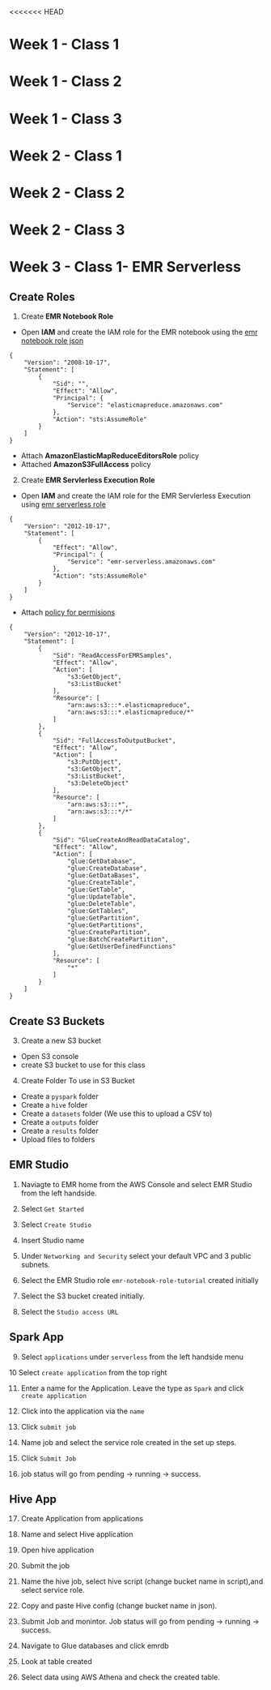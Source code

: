 <<<<<<< HEAD
# Week 1 - Class 1

# Week 1 - Class 2

# Week 1 - Class 3

# Week 2 - Class 1

# Week 2 - Class 2

# Week 2 - Class 3

# Week 3 - Class 1- EMR Serverless

## Create Roles

1. Create **EMR Notebook Role**
- Open **IAM** and create the IAM role for the EMR notebook using the [emr notebook role json](code/week3/config/emr_notebook_rol_priv.json)

```
{
    "Version": "2008-10-17",
    "Statement": [
        {
            "Sid": "",
            "Effect": "Allow",
            "Principal": {
                "Service": "elasticmapreduce.amazonaws.com"
            },
            "Action": "sts:AssumeRole"
        }
    ]
}

```

- Attach **AmazonElasticMapReduceEditorsRole** policy
- Attached **AmazonS3FullAccess** policy 

2. Create **EMR Servlerless Execution Role**
- Open **IAM** and create the IAM role for the EMR Servlerless Execution using [emr serverless role](code/week3/config/emr_serverless_role_priv.json)

```
{
    "Version": "2012-10-17",
    "Statement": [
        {
            "Effect": "Allow",
            "Principal": {
                "Service": "emr-serverless.amazonaws.com"
            },
            "Action": "sts:AssumeRole"
        }
    ]
}

```

- Attach [policy for permisions](code/week3/config/emr_serverless_policy.json)

```
{
    "Version": "2012-10-17",
    "Statement": [
        {
            "Sid": "ReadAccessForEMRSamples",
            "Effect": "Allow",
            "Action": [
                "s3:GetObject",
                "s3:ListBucket"
            ],
            "Resource": [
                "arn:aws:s3:::*.elasticmapreduce",
                "arn:aws:s3:::*.elasticmapreduce/*"
            ]
        },
        {
            "Sid": "FullAccessToOutputBucket",
            "Effect": "Allow",
            "Action": [
                "s3:PutObject",
                "s3:GetObject",
                "s3:ListBucket",
                "s3:DeleteObject"
            ],
            "Resource": [
                "arn:aws:s3:::*",
                "arn:aws:s3:::*/*"
            ]
        },
        {
            "Sid": "GlueCreateAndReadDataCatalog",
            "Effect": "Allow",
            "Action": [
                "glue:GetDatabase",
                "glue:CreateDatabase",
                "glue:GetDataBases",
                "glue:CreateTable",
                "glue:GetTable",
                "glue:UpdateTable",
                "glue:DeleteTable",
                "glue:GetTables",
                "glue:GetPartition",
                "glue:GetPartitions",
                "glue:CreatePartition",
                "glue:BatchCreatePartition",
                "glue:GetUserDefinedFunctions"
            ],
            "Resource": [
                "*"
            ]
        }
    ]
}

```

## Create S3 Buckets

3. Create a new S3 bucket
- Open S3 console 
- create S3 bucket to use for this class

4. Create Folder To use in S3 Bucket
- Create a `pyspark` folder
- Create a `hive` folder
- Create a `datasets` folder (We use this to upload a CSV to)
- Create a `outputs` folder
- Create a `results` folder
- Upload files to folders


## EMR Studio

1. Naviagte to EMR home from the AWS Console and select EMR Studio from the left handside.

2. Select `Get Started`

3. Select `Create Studio`

4. Insert Studio name

5. Under `Networking and Security` select your default VPC and 3 public subnets.

6. Select the EMR Studio role `emr-notebook-role-tutorial` created initially

7. Select the S3 bucket created initially.

8. Select the `Studio access URL`

## Spark App

9. Select `applications` under `serverless` from the left handside menu

10 Select `create application` from the top right

11. Enter a name for the Application. Leave the type as `Spark` and click `create application`

12. Click into the application via the `name`

13. Click `submit job`

14. Name job and select the service role created in the set up steps.

15. Click `Submit Job`

16. job status will go from pending -> running -> success.

## Hive App

17. Create Application from applications

18. Name and select Hive application

19. Open hive application

20. Submit the job

21. Name the hive job, select hive script (change bucket name in script),and select service role.

22. Copy and paste Hive config (change bucket name in json).

23. Submit Job and monintor. Job status will go from pending -> running -> success.

24. Navigate to Glue databases and click emrdb

25. Look at table created

26. Select data using AWS Athena and check the created table.